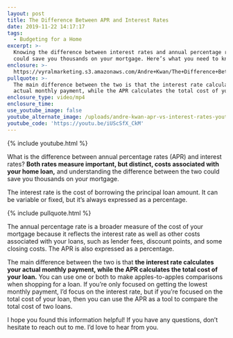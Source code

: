 ```yaml
---
layout: post
title: The Difference Between APR and Interest Rates
date: 2019-11-22 14:17:17
tags:
  - Budgeting for a Home
excerpt: >-
  Knowing the difference between interest rates and annual percentage rates
  could save you thousands on your mortgage. Here’s what you need to know.
enclosure: >-
  https://vyralmarketing.s3.amazonaws.com/Andre+Kwan/The+Difference+Between+APR+and+Interest+Rates.mp4
pullquote: >-
  The main difference between the two is that the interest rate calculates your
  actual monthly payment, while the APR calculates the total cost of your loan.
enclosure_type: video/mp4
enclosure_time:
use_youtube_image: false
youtube_alternate_image: /uploads/andre-kwan-apr-vs-interest-rates-youtube.png
youtube_code: 'https://youtu.be/iUScSfX_CkM'
---
```


{% include youtube.html %}

What is the difference between annual percentage rates (APR) and interest rates? **Both rates measure important, but distinct, costs associated with your home loan,** and understanding the difference between the two could save you thousands on your mortgage.&nbsp;

The interest rate is the cost of borrowing the principal loan amount. It can be variable or fixed, but it’s always expressed as a percentage.

{% include pullquote.html %}

The annual percentage rate is a broader measure of the cost of your mortgage because it reflects the interest rate as well as other costs associated with your loans, such as lender fees, discount points, and some closing costs. The APR is also expressed as a percentage.

The main difference between the two is that **the interest rate calculates your actual monthly payment, while the APR calculates the total cost of your loan.** You can use one or both to make apples-to-apples comparisons when shopping for a loan. If you’re only focused on getting the lowest monthly payment, I’d focus on the interest rate, but if you’re focused on the total cost of your loan, then you can use the APR as a tool to compare the total cost of two loans.

I hope you found this information helpful\! If you have any questions, don’t hesitate to reach out to me. I’d love to hear from you.
